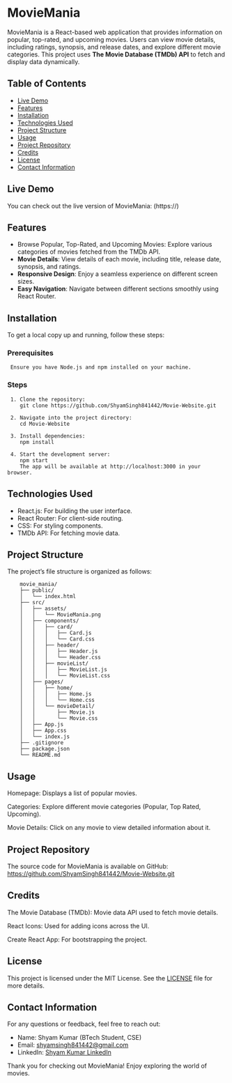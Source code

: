 # MovieMania
  MovieMania is a React-based web application that provides information on popular, top-rated, and upcoming movies. Users can view movie details, including ratings, synopsis, and release dates, and explore different movie categories. This project uses **The Movie Database (TMDb) API** to fetch and display data dynamically.



 ## Table of Contents
- [Live Demo](#live-demo)
- [Features](#features)
- [Installation](#installation)
- [Technologies Used](#technologies-used)
- [Project Structure](#project-structure)
- [Usage](#usage)
- [Project Repository](#project-repository)
- [Credits](#credits)
- [License](#license)
- [Contact Information](#contact-information)




## Live Demo
You can check out the live version of MovieMania: (https://) 


## Features
- Browse Popular, Top-Rated, and Upcoming Movies: Explore various categories of movies fetched from the TMDb API.
- **Movie Details**: View details of each movie, including title, release date, synopsis, and ratings.
- **Responsive Design**: Enjoy a seamless experience on different screen sizes.
- **Easy Navigation**: Navigate between different sections smoothly using React Router.


## Installation
  To get a local copy up and running, follow these steps:

  ### Prerequisites
     Ensure you have Node.js and npm installed on your machine.

  ### Steps
     1. Clone the repository:
        git clone https://github.com/ShyamSingh841442/Movie-Website.git

     2. Navigate into the project directory:
        cd Movie-Website

     3. Install dependencies:
        npm install

     4. Start the development server:
        npm start
        The app will be available at http://localhost:3000 in your browser.

## Technologies Used
- React.js: For building the user interface.
- React Router: For client-side routing.
- CSS: For styling components.
- TMDb API: For fetching movie data.

## Project Structure
   The project’s file structure is organized as follows:

        movie_mania/
        ├── public/
        │   └── index.html
        ├── src/
        │   ├── assets/
        │   │   └── MovieMania.png
        │   ├── components/
        │   │   ├── card/
        │   │   │   ├── Card.js
        │   │   │   └── Card.css
        │   │   ├── header/
        │   │   │   ├── Header.js
        │   │   │   └── Header.css
        │   │   ├── movieList/
        │   │   │   ├── MovieList.js
        │   │   │   └── MovieList.css
        │   ├── pages/
        │   │   ├── home/
        │   │   │   ├── Home.js
        │   │   │   └── Home.css
        │   │   └── movieDetail/
        │   │       ├── Movie.js
        │   │       └── Movie.css
        │   ├── App.js
        │   ├── App.css
        │   └── index.js
        ├── .gitignore
        ├── package.json
        └── README.md


## Usage
  Homepage: Displays a list of popular movies.
  
  Categories: Explore different movie categories (Popular, Top Rated, Upcoming).
  
  Movie Details: Click on any movie to view detailed information about it.


## Project Repository
   The source code for MovieMania is available on GitHub: https://github.com/ShyamSingh841442/Movie-Website.git

## Credits
   The Movie Database (TMDb): Movie data API used to fetch movie details.
   
   React Icons: Used for adding icons across the UI.
   
   Create React App: For bootstrapping the project.

## License
This project is licensed under the MIT License. See the [LICENSE](LICENSE) file for more details.


## Contact Information
For any questions or feedback, feel free to reach out:

- Name: Shyam Kumar (BTech Student, CSE)
- Email: [shyamsingh841442@gmail.com](mailto:shyamsingh841442@gmail.com)  
- LinkedIn: [Shyam Kumar LinkedIn](https://www.linkedin.com/in/shyamsingh841442)


Thank you for checking out MovieMania! Enjoy exploring the world of movies.
